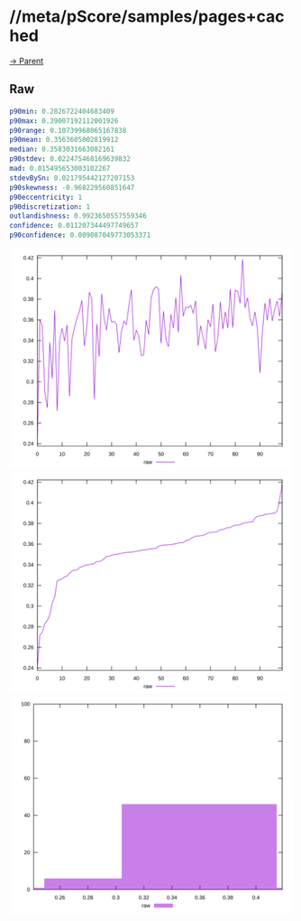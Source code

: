 
# //meta/pScore/samples/pages+cached

[→ Parent](../..)


## Raw


```yaml
p90min: 0.2826722404683409
p90max: 0.39007192112001926
p90range: 0.10739968065167838
p90mean: 0.3563605002819912
median: 0.3583031663082161
p90stdev: 0.022475468169639832
mad: 0.015495653003102267
stdevBySn: 0.021795442127207153
p90skewness: -0.968229560851647
p90eccentricity: 1
p90discretization: 1
outlandishness: 0.9923650557559346
confidence: 0.011207344497749657
p90confidence: 0.009087049773053371

```

![PLOT: raw-values](./raw/values.svg)![PLOT: raw-sorted](./raw/sorted.svg)![PLOT: raw-histogram](./raw/histogram.svg)